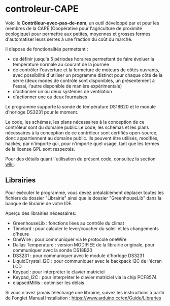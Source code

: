 # controleur-CAPE
Voici le **Contrôleur-avec-pas-de-nom**, un outil développé par et pour les membres de la CAPÉ (Coopérative pour l'agriculture de proximité écologique) pour permettre aux petites, moyennes et grosses fermes d'automatiser leurs serres à une fraction du coût du marché.

Il dispose de fonctionalités permettant :
- de définir jusqu'à 5 périodes horaires permettant de faire évoluer la température normale au courant de la journée
- de contrôler l'ouverture et la fermeture de moteurs de côtés ouvrants, avec possibilité d'utiliser un programme distinct pour chaque côté de la serre (deux modes de contrôle sont disponibles, un présentement à l'essai, l'autre disponible de manière expérimentale)
- d'actionner un ou deux systèmes de ventilation
- d'actionner une ou deux fournaises

Le programme supporte la sonde de température DS18B20 et le module d'horloge DS3231 pour le moment.

Le code, les schémas, les plans nécessaires à la conception de ce contrôleur sont du domaine public.Le code, les schémas et les plans nécessaires à la conception de ce contrôleur sont certifiés open-source, donc appartiennent au domaine public. Ils peuvent être utilisés, modifiés, hackés, par n'importe qui, pour n'importe quel usage, tant que les termes de la license GPL sont respectés.

Pour des détails quant  l'utilisation du présent code, consultez la section [wiki](https://github.com/LoupHC/controleur-CAPE/wiki).
## Librairies
Pour exécuter le programme, vous devez préalablement déplacer toutes les fichiers du dossier "Librairie" ainsi que le dossier "GreenhouseLib" dans la banque de librairie de votre IDE.

Aperçu des librairies nécessaires: 
- GreenhouseLib : fonctions liées au contrôle du climat
- Timelord : pour calculer le lever/coucher du soleil et les changements d'heure
- OneWire : pour communiquer via le protocole oneWire
- Dallas Temperature : version MODIFIÉE de la librairie originale, pour communiquer avec la sonde DS18B20
- DS3231 : pour communiquer avec le module d'horloge DS3231
- LiquidCrystal_I2C : pour communiquer avec le backpack I2C de l'écran LCD
- Keypad : pour interprèter le clavier matriciel
- Keypad_I2C : pour interprèter le clavier matriciel via la chip PCF8574
- elapsedMillis : optimiser les délais

Si vous n'avez jamais téléchargé une librairie, suivez les instructions à partir de l'onglet Manual Installation :
https://www.arduino.cc/en/Guide/Libraries

